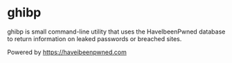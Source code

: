 # ghibp
ghibp is small command-line utility that uses the HaveIbeenPwned database
to return information on leaked passwords or breached sites.

Powered by https://haveibeenpwned.com
